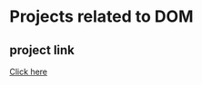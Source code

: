 # Projects related to DOM

## project link

[Click here](https://stackblitz.com/edit/dom-project-chaiaurcode?file=index.html)

